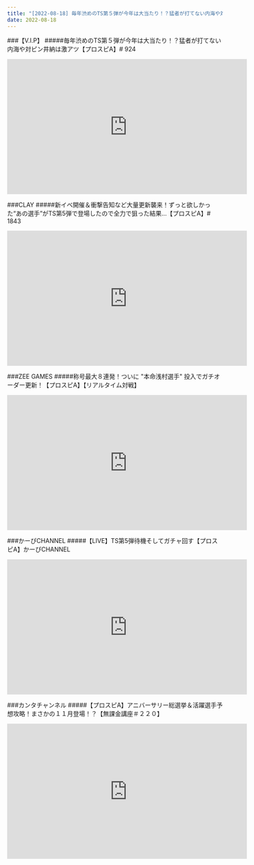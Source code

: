 ```yaml
---
title: "[2022-08-18] 毎年渋めのTS第５弾が今年は大当たり！？猛者が打てない内海や対ピン井納は激アツ【プロスピA】# 924 他"
date: 2022-08-18
---
```

###【V.I.P】
#####毎年渋めのTS第５弾が今年は大当たり！？猛者が打てない内海や対ピン井納は激アツ【プロスピA】# 924
<iframe width="560" height="315" src="https://www.youtube.com/embed/rQHi6Kpren4" frameborder="0" allow="accelerometer; autoplay; clipboard-write; encrypted-media; gyroscope; picture-in-picture" allowfullscreen></iframe>

###CLAY
#####新イベ開催＆衝撃告知など大量更新襲来！ずっと欲しかった“あの選手”がTS第5弾で登場したので全力で狙った結果…【プロスピA】# 1843
<iframe width="560" height="315" src="https://www.youtube.com/embed/PUlLSAgYbGQ" frameborder="0" allow="accelerometer; autoplay; clipboard-write; encrypted-media; gyroscope; picture-in-picture" allowfullscreen></iframe>

###ZEE GAMES
#####称号最大８連発！ついに &quot;本命浅村選手&quot; 投入でガチオーダー更新！【プロスピA】【リアルタイム対戦】
<iframe width="560" height="315" src="https://www.youtube.com/embed/R3IvM2TlvMY" frameborder="0" allow="accelerometer; autoplay; clipboard-write; encrypted-media; gyroscope; picture-in-picture" allowfullscreen></iframe>

###かーぴCHANNEL
#####【LIVE】TS第5弾待機そしてガチャ回す【プロスピA】かーぴCHANNEL
<iframe width="560" height="315" src="https://www.youtube.com/embed/Ra3-bh6aLz8" frameborder="0" allow="accelerometer; autoplay; clipboard-write; encrypted-media; gyroscope; picture-in-picture" allowfullscreen></iframe>

###カンタチャンネル
#####【プロスピA】アニバーサリー総選挙＆活躍選手予想攻略！まさかの１１月登場！？【無課金講座＃２２０】
<iframe width="560" height="315" src="https://www.youtube.com/embed/um1Vyik-RZM" frameborder="0" allow="accelerometer; autoplay; clipboard-write; encrypted-media; gyroscope; picture-in-picture" allowfullscreen></iframe>

